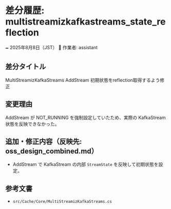 # 差分履歴: multistreamizkafkastreams_state_reflection

🗕 2025年8月8日（JST）
🧐 作業者: assistant

## 差分タイトル
MultiStreamizKafkaStreams AddStream 初期状態をreflection取得するよう修正

## 変更理由
AddStream が NOT_RUNNING を強制設定していたため、実際の KafkaStream 状態を反映できなかった。

## 追加・修正内容（反映先: oss_design_combined.md）
- AddStream で KafkaStream の内部 `StreamState` を反映して初期状態を設定。

## 参考文書
- `src/Cache/Core/MultiStreamizKafkaStreams.cs`
